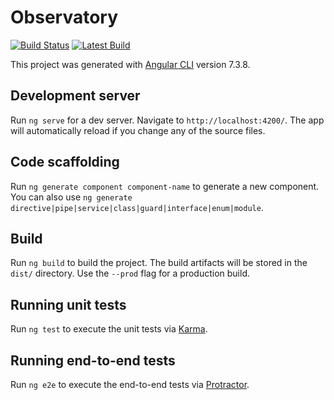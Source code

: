 # Observatory
[![Build Status](https://dev.azure.com/EcoPipe/Observatory/_apis/build/status/MattHirdler.observatory?branchName=master)](https://dev.azure.com/EcoPipe/Observatory/_build/latest?definitionId=4&branchName=master)
[![Latest Build](https://vsrm.dev.azure.com/EcoPipe/_apis/public/Release/badge/755de720-6e92-4a39-9d71-bb939b5207ed/1/1)](https://vsrm.dev.azure.com/EcoPipe/_apis/public/Release/badge/755de720-6e92-4a39-9d71-bb939b5207ed/1/1)

This project was generated with [Angular CLI](https://github.com/angular/angular-cli) version 7.3.8.

## Development server

Run `ng serve` for a dev server. Navigate to `http://localhost:4200/`. The app will automatically reload if you change any of the source files.

## Code scaffolding

Run `ng generate component component-name` to generate a new component. You can also use `ng generate directive|pipe|service|class|guard|interface|enum|module`.

## Build

Run `ng build` to build the project. The build artifacts will be stored in the `dist/` directory. Use the `--prod` flag for a production build.

## Running unit tests

Run `ng test` to execute the unit tests via [Karma](https://karma-runner.github.io).

## Running end-to-end tests

Run `ng e2e` to execute the end-to-end tests via [Protractor](http://www.protractortest.org/).